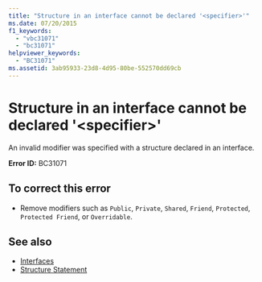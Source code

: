 ```yaml
---
title: "Structure in an interface cannot be declared '<specifier>'"
ms.date: 07/20/2015
f1_keywords: 
  - "vbc31071"
  - "bc31071"
helpviewer_keywords: 
  - "BC31071"
ms.assetid: 3ab95933-23d8-4d95-80be-552570dd69cb
---
```

# Structure in an interface cannot be declared '\<specifier>'
An invalid modifier was specified with a structure declared in an interface.  
  
 **Error ID:** BC31071  
  
## To correct this error  
  
- Remove modifiers such as `Public`, `Private`, `Shared`, `Friend`, `Protected`, `Protected Friend`, or `Overridable`.  
  
## See also

- [Interfaces](../programming-guide/language-features/interfaces/index.md)
- [Structure Statement](../language-reference/statements/structure-statement.md)
